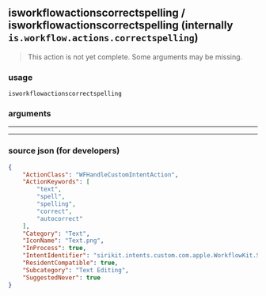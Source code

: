 
## isworkflowactionscorrectspelling / isworkflowactionscorrectspelling (internally `is.workflow.actions.correctspelling`)

> This action is not yet complete. Some arguments may be missing.



### usage
```
isworkflowactionscorrectspelling 
```

### arguments

---



---

### source json (for developers)

```json
{
	"ActionClass": "WFHandleCustomIntentAction",
	"ActionKeywords": [
		"text",
		"spell",
		"spelling",
		"correct",
		"autocorrect"
	],
	"Category": "Text",
	"IconName": "Text.png",
	"InProcess": true,
	"IntentIdentifier": "sirikit.intents.custom.com.apple.WorkflowKit.ShortcutsIntents.WFCorrectSpellingIntent",
	"ResidentCompatible": true,
	"Subcategory": "Text Editing",
	"SuggestedNever": true
}
```
